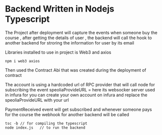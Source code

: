 # Backend Written in Nodejs Typescript

The Project after deployment will capture the events when someone buy the course , after getting the details
of user , the backend will call the hook to another backend for stroring the information for user by its email

Libraries installed to use in project is Web3 and axios

```
npm i web3 axios
```

Then used the Contract Abi that was created during the deployment of contract

The account is using a hardcoded url of RPC provider that will call node for subscribing the event
speoliaProvideURL = here its websocker server used in infura for
you can create your own account on infura and replace the speoliaProvideURL with your url

PaymentReceived event will get subscribed and whenever someone pays for the course the webhook for another backend
will be called

```
tsc -b // for compiling the typescript
node index.js   // to run the backend
```
